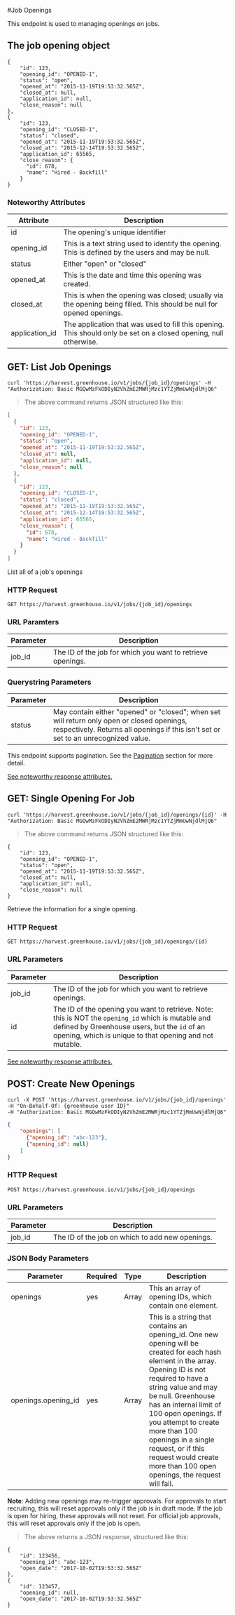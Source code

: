 #Job Openings

This endpoint is used to managing openings on jobs.

## The job opening object

```
{
    "id": 123,
    "opening_id": "OPENED-1",
    "status": "open",
    "opened_at": "2015-11-19T19:53:32.565Z",
    "closed_at": null,
    "application_id": null,
    "close_reason": null
},
{
    "id": 123,
    "opening_id": "CLOSED-1",
    "status": "closed",
    "opened_at": "2015-11-19T19:53:32.565Z",
    "closed_at": "2015-12-14T19:53:32.565Z",
    "application_id": 65565,
    "close_reason": {
      "id": 678,
      "name": "Hired - Backfill"
    }
}
```

### Noteworthy Attributes

| Attribute | Description |
--------- | -----------
| id | The opening's unique identifier |
| opening_id | This is a text string used to identify the opening. This is defined by the users and may be null. |
| status | Either "open" or "closed" |
| opened_at | This is the date and time this opening was created. |
| closed_at | This is when the opening was closed; usually via the opening being filled. This should be null for opened openings. |
| application_id | The application that was used to fill this opening. This should only be set on a closed opening, null otherwise. |

## GET: List Job Openings

```shell
curl 'https://harvest.greenhouse.io/v1/jobs/{job_id}/openings' -H "Authorization: Basic MGQwMzFkODIyN2VhZmE2MWRjMzc1YTZjMmUwNjdlMjQ6"
```
> The above command returns JSON structured like this:

```json
[
  {
    "id": 123,
    "opening_id": "OPENED-1",
    "status": "open",
    "opened_at": "2015-11-19T19:53:32.565Z",
    "closed_at": null,
    "application_id": null,
    "close_reason": null
  },
  {
    "id": 123,
    "opening_id": "CLOSED-1",
    "status": "closed",
    "opened_at": "2015-11-19T19:53:32.565Z",
    "closed_at": "2015-12-14T19:53:32.565Z",
    "application_id": 65565,
    "close_reason": {
      "id": 678,
      "name": "Hired - Backfill"
    }
  }
]
```

List all of a job's openings

### HTTP Request

`GET https://harvest.greenhouse.io/v1/jobs/{job_id}/openings`

### URL Paramters

| Parameter | Description |
--------- | -----------
| job_id | The ID of the job for which you want to retrieve openings.

### Querystring Parameters

| Parameter | Description |
--------- | -----------
| status | May contain either "opened" or "closed"; when set will return only open or closed openings, respectively. Returns all openings if this isn't set or set to an unrecognized value. |

This endpoint supports pagination. See the [Pagination](#pagination) section for more detail.

[See noteworthy response attributes.](#the-job-opening-object)

## GET: Single Opening For Job

```shell
curl 'https://harvest.greenhouse.io/v1/jobs/{job_id}/openings/{id}' -H "Authorization: Basic MGQwMzFkODIyN2VhZmE2MWRjMzc1YTZjMmUwNjdlMjQ6"
```

> The above command returns JSON structured like this:

```
{
    "id": 123,
    "opening_id": "OPENED-1",
    "status": "open",
    "opened_at": "2015-11-19T19:53:32.565Z",
    "closed_at": null,
    "application_id": null,
    "close_reason": null
}
```

Retrieve the information for a single opening.

### HTTP Request

`GET https://harvest.greenhouse.io/v1/jobs/{job_id}/openings/{id}`

### URL Parameters

| Parameter | Description |
--------- | -----------
| job_id | The ID of the job for which you want to retrieve openings.
| id | The ID of the opening you want to retrieve. Note: this is NOT the `opening_id` which is mutable and defined by Greenhouse users, but the `id` of an opening, which is unique to that opening and not mutable. |


[See noteworthy response attributes.](#the-job-opening-object)

## POST: Create New Openings

``` shell
curl -X POST 'https://harvest.greenhouse.io/v1/jobs/{job_id}/openings'
-H "On-Behalf-Of: {greenhouse user ID}"
-H "Authorization: Basic MGQwMzFkODIyN2VhZmE2MWRjMzc1YTZjMmUwNjdlMjQ6"
```

```json
{
    "openings": [
      {"opening_id": "abc-123"},
      {"opening_id": null}
    ]
}
```

### HTTP Request

`POST https://harvest.greenhouse.io/v1/jobs/{job_id}/openings`

### URL Parameters

Parameter | Description
--------- | -----------
job_id | The ID of the job on which to add new openings.

### JSON Body Parameters

Parameter | Required | Type | Description
--------- | ----------- | ----------- | -----------
openings | yes | Array | This an array of opening IDs, which contain one element.
openings.opening_id | yes | Array | This is a string that contains an opening_id. One new opening will be created for each hash element in the array. Opening ID is not required to have a string value and may be null.  Greenhouse has an internal limit of 100 open openings. If you attempt to create more than 100 openings in a single request, or if this request would create more than 100 open openings, the request will fail.

**Note**: Adding new openings may re-trigger approvals. For approvals to start recruiting, this will reset approvals only if the job is in draft mode. If the job is open for hiring, these approvals will not reset. For official job approvals, this will reset approvals only if the job is open.

> The above returns a JSON response, structured like this:

```
{
    "id": 123456,
    "opening_id": "abc-123",
    "open_date": "2017-10-02T19:53:32.565Z"
},
{
    "id": 123457,
    "opening_id": null,
    "open_date": "2017-10-02T19:53:32.565Z"
}
```